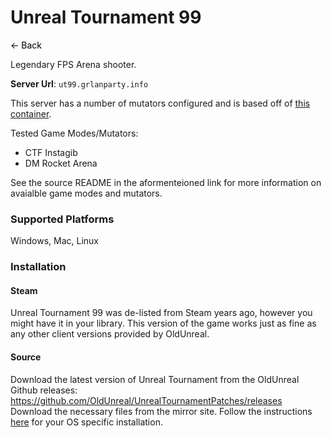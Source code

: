 # Unreal Tournament 99
<a href="javascript:history.back()" style="text-decoration: none; color: black;">&#8592; Back</a>


Legendary FPS Arena shooter.

**Server Url**: `ut99.grlanparty.info`

This server has a number of mutators configured and is based off of [this container](https://github.com/Roemer/ut99-server). 

Tested Game Modes/Mutators:
- CTF Instagib
- DM Rocket Arena

See the source README in the aformenteioned link for more information on avaialble game modes and mutators.

### Supported Platforms
Windows, Mac, Linux

### Installation

#### Steam
Unreal Tournament 99 was de-listed from Steam years ago, however you might have it in your library. This version
of the game works just as fine as any other client versions provided by OldUnreal.

#### Source
Download the latest version of Unreal Tournament from the OldUnreal Github releases: https://github.com/OldUnreal/UnrealTournamentPatches/releases
Download the necessary files from the mirror site. 
Follow the instructions [here](https://github.com/OldUnreal/UnrealTournamentPatches/blob/master/README.md) for your OS specific installation.

